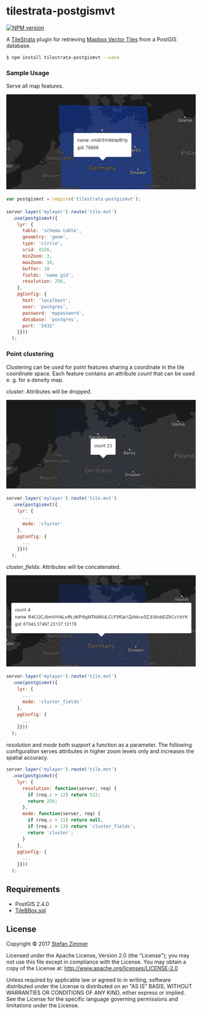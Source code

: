 # tilestrata-postgismvt
[![NPM version](http://img.shields.io/npm/v/tilestrata-postgismvt.svg?style=flat)](https://www.npmjs.org/package/tilestrata-postgismvt)

A [TileStrata](https://github.com/naturalatlas/tilestrata) plugin for retrieving [Mapbox Vector Tiles](https://github.com/mapbox/vector-tile-spec) from a PostGIS database.

```sh
$ npm install tilestrata-postgismvt --save
```

### Sample Usage

Serve all map features.

![default](img/default.png?raw=true "default")

```js
var postgismvt = require('tilestrata-postgismvt');

server.layer('mylayer').route('tile.mvt')
  .use(postgismvt({
    lyr: {
      table: 'schema.table',
      geometry: 'geom',
      type: 'circle',
      srid: 4326,
      minZoom: 3,
      maxZoom: 19,
      buffer: 10
      fields: 'name gid',
      resolution: 256,
    },
    pgConfig: {
      host: 'localhost',
      user: 'postgres',
      password: 'mypassword',
      database: 'postgres',
      port: '5432'
    }}))
  );
```

### Point clustering

Clustering can be used for point features sharing a coordinate in the tile coordinate space. Each feature contains an attribute *count* that can be used e. g. for a density map.

*cluster*: Attributes will be dropped.

![cluster](img/cluster.png?raw=true "cluster")

```js
server.layer('mylayer').route('tile.mvt')
  .use(postgismvt({
    lyr: {
      ...
      mode: 'cluster'
    },
    pgConfig: {
      ...
    }}))
  );
```

*cluster_fields*: Attributes will be concatenated.

![cluster_fields](img/cluster_fields.png?raw=true "cluster_fields")

```js
server.layer('mylayer').route('tile.mvt')
  .use(postgismvt({
    lyr: {
      ...
      mode: 'cluster_fields'
    },
    pgConfig: {
      ...
    }}))
  );
```

*resolution* and *mode* both support a function as a parameter. The following configuration serves attributes in higher zoom levels only and increases the spatial accuracy.

```js
server.layer('mylayer').route('tile.mvt')
  .use(postgismvt({
    lyr: {
      resolution: function(server, req) {
        if (req.z > 12) return 512;
        return 256;
      },
      mode: function(server, req) {
        if (req.z > 15) return null;
        if (req.z > 13) return 'cluster_fields';
        return 'cluster';
      }
    },
    pgConfig: {
      ...
    }}))
  );
```

## Requirements

- PostGIS 2.4.0
- [TileBBox.sql](https://github.com/mapbox/postgis-vt-util/blob/master/src/TileBBox.sql)

## License

Copyright &copy; 2017 [Stefan Zimmer](https://github.com/Stezii)

Licensed under the Apache License, Version 2.0 (the "License"); you may not use this file except in compliance with the License. You may obtain a copy of the License at: http://www.apache.org/licenses/LICENSE-2.0

Unless required by applicable law or agreed to in writing, software distributed under the License is distributed on an "AS IS" BASIS, WITHOUT WARRANTIES OR CONDITIONS OF ANY KIND, either express or implied. See the License for the specific language governing permissions and limitations under the License.
